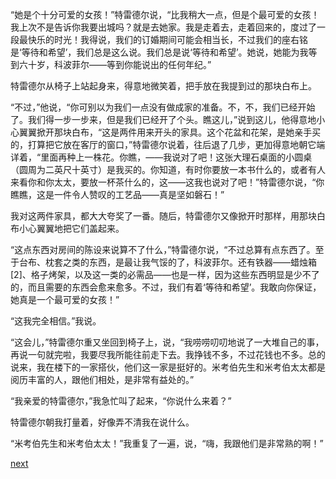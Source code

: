 
“她是个十分可爱的女孩！”特雷德尔说，“比我稍大一点，但是个最可爱的女孩！我上次不是告诉你我要出城吗？就是去她家。我是走着去，走着回来的，度过了一段最快乐的时光！我得说，我们的订婚期间可能会相当长，不过我们的座右铭是‘等待和希望’，我们总是这么说。我们总是说‘等待和希望’。她说，她能为我等到六十岁，科波菲尔——等到你能说出的任何年纪。”

特雷德尔从椅子上站起身来，得意地微笑着，把手放在我提到过的那块白布上。

“不过，”他说，“你可别以为我们一点没有做成家的准备。不，不，我们已经开始了。我们得一步一步来，但是我们已经开了个头。瞧这儿，”说到这儿，他得意地小心翼翼掀开那块白布，“这是两件用来开头的家具。这个花盆和花架，是她亲手买的，打算把它放在客厅的窗口，”特雷德尔说着，往后退了几步，更加得意地朝它端详着，“里面再种上一株花。你瞧，——我说对了吧！这张大理石桌面的小圆桌（圆周为二英尺十英寸）是我买的。你知道，有时你要放一本书什么的，或者有人来看你和你太太，要放一杯茶什么的，这——这我也说对了吧！”特雷德尔说，“你瞧瞧，这是一件令人赞叹的工艺品——真是坚如磐石！”

我对这两件家具，都大大夸奖了一番。随后，特雷德尔又像掀开时那样，用那块白布小心翼翼地把它们盖起来。

“这点东西对房间的陈设来说算不了什么，”特雷德尔说，“不过总算有点东西了。至于台布、枕套之类的东西，是最让我气馁的了，科波菲尔。还有铁器——蜡烛箱[2]、格子烤架，以及这一类的必需品——也是一样，因为这些东西明显是少不了的，而且需要的东西会愈来愈多。不过，我们有着‘等待和希望’。我敢向你保证，她真是一个最可爱的女孩！”

“这我完全相信。”我说。

“这会儿，”特雷德尔重又坐回到椅子上，说，“我唠唠叨叨地说了一大堆自己的事，再说一句就完啦，我要尽我所能往前走下去。我挣钱不多，不过花钱也不多。总的说来，我在楼下的一家搭伙，他们这一家是挺好的。米考伯先生和米考伯太太都是阅历丰富的人，跟他们相处，是非常有益处的。”

“我亲爱的特雷德尔，”我急忙叫了起来，“你说什么来着？”

特雷德尔朝我打量着，好像弄不清我在说什么。

“米考伯先生和米考伯太太！”我重复了一遍，说，“嗨，我跟他们是非常熟的啊！”

[next](page362)